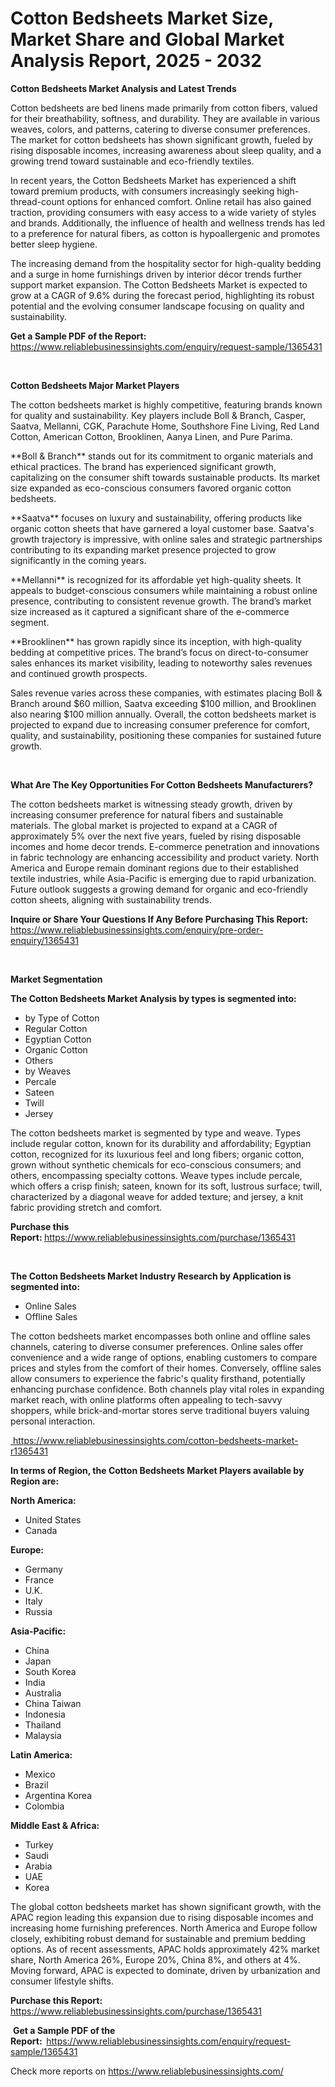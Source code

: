 <p><h1>Cotton Bedsheets Market Size, Market Share and Global Market Analysis Report, 2025 - 2032</h1></p><p><strong>Cotton Bedsheets Market Analysis and Latest Trends</strong></p>
<p><p>Cotton bedsheets are bed linens made primarily from cotton fibers, valued for their breathability, softness, and durability. They are available in various weaves, colors, and patterns, catering to diverse consumer preferences. The market for cotton bedsheets has shown significant growth, fueled by rising disposable incomes, increasing awareness about sleep quality, and a growing trend toward sustainable and eco-friendly textiles.</p><p>In recent years, the Cotton Bedsheets Market has experienced a shift toward premium products, with consumers increasingly seeking high-thread-count options for enhanced comfort. Online retail has also gained traction, providing consumers with easy access to a wide variety of styles and brands. Additionally, the influence of health and wellness trends has led to a preference for natural fibers, as cotton is hypoallergenic and promotes better sleep hygiene.</p><p>The increasing demand from the hospitality sector for high-quality bedding and a surge in home furnishings driven by interior décor trends further support market expansion. The Cotton Bedsheets Market is expected to grow at a CAGR of 9.6% during the forecast period, highlighting its robust potential and the evolving consumer landscape focusing on quality and sustainability.</p></p>
<p><strong>Get a Sample PDF of the Report:&nbsp;</strong> <a href="https://www.reliablebusinessinsights.com/enquiry/request-sample/1365431?utm_campaign=3278&utm_medium=2&utm_source=Github&utm_content=ia&utm_term=22032025&utm_id=cotton-bedsheets">https://www.reliablebusinessinsights.com/enquiry/request-sample/1365431</a></p>
<p>&nbsp;</p>
<p><strong>Cotton Bedsheets Major Market Players</strong></p>
<p><p>The cotton bedsheets market is highly competitive, featuring brands known for quality and sustainability. Key players include Boll & Branch, Casper, Saatva, Mellanni, CGK, Parachute Home, Southshore Fine Living, Red Land Cotton, American Cotton, Brooklinen, Aanya Linen, and Pure Parima.</p><p>**Boll & Branch** stands out for its commitment to organic materials and ethical practices. The brand has experienced significant growth, capitalizing on the consumer shift towards sustainable products. Its market size expanded as eco-conscious consumers favored organic cotton bedsheets.</p><p>**Saatva** focuses on luxury and sustainability, offering products like organic cotton sheets that have garnered a loyal customer base. Saatva's growth trajectory is impressive, with online sales and strategic partnerships contributing to its expanding market presence projected to grow significantly in the coming years.</p><p>**Mellanni** is recognized for its affordable yet high-quality sheets. It appeals to budget-conscious consumers while maintaining a robust online presence, contributing to consistent revenue growth. The brand’s market size increased as it captured a significant share of the e-commerce segment.</p><p>**Brooklinen** has grown rapidly since its inception, with high-quality bedding at competitive prices. The brand’s focus on direct-to-consumer sales enhances its market visibility, leading to noteworthy sales revenues and continued growth prospects.</p><p>Sales revenue varies across these companies, with estimates placing Boll & Branch around $60 million, Saatva exceeding $100 million, and Brooklinen also nearing $100 million annually. Overall, the cotton bedsheets market is projected to expand due to increasing consumer preference for comfort, quality, and sustainability, positioning these companies for sustained future growth.</p></p>
<p>&nbsp;</p>
<p><strong>What Are The Key Opportunities For Cotton Bedsheets Manufacturers?</strong></p>
<p><p>The cotton bedsheets market is witnessing steady growth, driven by increasing consumer preference for natural fibers and sustainable materials. The global market is projected to expand at a CAGR of approximately 5% over the next five years, fueled by rising disposable incomes and home decor trends. E-commerce penetration and innovations in fabric technology are enhancing accessibility and product variety. North America and Europe remain dominant regions due to their established textile industries, while Asia-Pacific is emerging due to rapid urbanization. Future outlook suggests a growing demand for organic and eco-friendly cotton sheets, aligning with sustainability trends.</p></p>
<p><strong>Inquire or Share Your Questions If Any Before Purchasing This Report:</strong> <a href="https://www.reliablebusinessinsights.com/enquiry/pre-order-enquiry/1365431?utm_campaign=3278&utm_medium=2&utm_source=Github&utm_content=ia&utm_term=22032025&utm_id=cotton-bedsheets">https://www.reliablebusinessinsights.com/enquiry/pre-order-enquiry/1365431</a></p>
<p>&nbsp;</p>
<p><strong>Market Segmentation</strong></p>
<p><strong>The Cotton Bedsheets Market Analysis by types is segmented into:</strong></p>
<p><ul><li>by Type of Cotton</li><li>Regular Cotton</li><li>Egyptian Cotton</li><li>Organic Cotton</li><li>Others</li><li>by Weaves</li><li>Percale</li><li>Sateen</li><li>Twill</li><li>Jersey</li></ul></p>
<p><p>The cotton bedsheets market is segmented by type and weave. Types include regular cotton, known for its durability and affordability; Egyptian cotton, recognized for its luxurious feel and long fibers; organic cotton, grown without synthetic chemicals for eco-conscious consumers; and others, encompassing specialty cottons. Weave types include percale, which offers a crisp finish; sateen, known for its soft, lustrous surface; twill, characterized by a diagonal weave for added texture; and jersey, a knit fabric providing stretch and comfort.</p></p>
<p><strong>Purchase this Report:&nbsp;</strong><a href="https://www.reliablebusinessinsights.com/purchase/1365431?utm_campaign=3278&utm_medium=2&utm_source=Github&utm_content=ia&utm_term=22032025&utm_id=cotton-bedsheets">https://www.reliablebusinessinsights.com/purchase/1365431</a></p>
<p>&nbsp;</p>
<p><strong>The Cotton Bedsheets Market Industry Research by Application is segmented into:</strong></p>
<p><ul><li>Online Sales</li><li>Offline Sales</li></ul></p>
<p><p>The cotton bedsheets market encompasses both online and offline sales channels, catering to diverse consumer preferences. Online sales offer convenience and a wide range of options, enabling customers to compare prices and styles from the comfort of their homes. Conversely, offline sales allow consumers to experience the fabric's quality firsthand, potentially enhancing purchase confidence. Both channels play vital roles in expanding market reach, with online platforms often appealing to tech-savvy shoppers, while brick-and-mortar stores serve traditional buyers valuing personal interaction.</p></p>
<p><a href="https://www.reliablebusinessinsights.com/cotton-bedsheets-market-r1365431?utm_campaign=3278&utm_medium=2&utm_source=Github&utm_content=ia&utm_term=22032025&utm_id=cotton-bedsheets">&nbsp;https://www.reliablebusinessinsights.com/cotton-bedsheets-market-r1365431</a></p>
<p><strong>In terms of Region, the Cotton Bedsheets Market Players available by Region are:</strong></p>
<p>
    <p> <strong> North America: </strong>
        <ul>
            <li>United States</li>
            <li>Canada</li>
        </ul>
        </p> 
    <p> <strong> Europe: </strong>
        <ul>
            <li>Germany</li>
            <li>France</li>
            <li>U.K.</li>
            <li>Italy</li>
            <li>Russia</li>
        </ul>
        </p> 
    <p> <strong> Asia-Pacific: </strong>
        <ul>
            <li>China</li>
            <li>Japan</li>
            <li>South Korea</li>
            <li>India</li>
            <li>Australia</li>
            <li>China Taiwan</li>
            <li>Indonesia</li>
            <li>Thailand</li>
            <li>Malaysia</li>
        </ul>
        </p> 
    <p> <strong> Latin America: </strong>
        <ul>
            <li>Mexico</li>
            <li>Brazil</li>
            <li>Argentina Korea</li>
            <li>Colombia</li>
        </ul>
        </p> 
    <p> <strong> Middle East & Africa: </strong>
        <ul>
            <li>Turkey</li>
            <li>Saudi</li>
            <li>Arabia</li>
            <li>UAE</li>
            <li>Korea</li>
        </ul>
    </p>
    </p>
<p><p>The global cotton bedsheets market has shown significant growth, with the APAC region leading this expansion due to rising disposable incomes and increasing home furnishing preferences. North America and Europe follow closely, exhibiting robust demand for sustainable and premium bedding options. As of recent assessments, APAC holds approximately 42% market share, North America 26%, Europe 20%, China 8%, and others at 4%. Moving forward, APAC is expected to dominate, driven by urbanization and consumer lifestyle shifts.</p></p>
<p><strong>Purchase this Report: </strong><a href="https://www.reliablebusinessinsights.com/purchase/1365431?utm_campaign=3278&utm_medium=2&utm_source=Github&utm_content=ia&utm_term=22032025&utm_id=cotton-bedsheets">https://www.reliablebusinessinsights.com/purchase/1365431</a></p>
<p>&nbsp;<strong>Get a Sample PDF of the Report:&nbsp;&nbsp;</strong><a href="https://www.reliablebusinessinsights.com/enquiry/request-sample/1365431?utm_campaign=3278&utm_medium=2&utm_source=Github&utm_content=ia&utm_term=22032025&utm_id=cotton-bedsheets">https://www.reliablebusinessinsights.com/enquiry/request-sample/1365431</a></p>
<p><strong></strong></p>
<p>Check more reports on <a href="https://www.reliablebusinessinsights.com/?utm_campaign=3278&utm_medium=2&utm_source=Github&utm_content=ia&utm_term=22032025&utm_id=cotton-bedsheets">https://www.reliablebusinessinsights.com/</a></p>